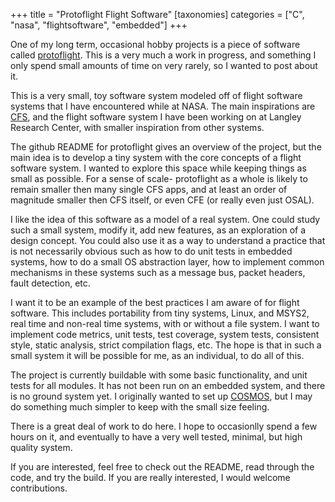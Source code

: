 +++
title = "Protoflight Flight Software"
[taxonomies]
categories = ["C", "nasa", "flightsoftware", "embedded"]
+++

One of my long term, occasional hobby projects is a piece of software
called [protoflight](https://github.com/nsmryan/protoflight). This is
a very much a work in progress, and something I only spend small amounts of time
on very rarely, so I wanted to post about it.


This is a very small, toy software system modeled off of flight software systems
that I have encountered while at NASA. The main inspirations are [CFS](https://github.com/nasa/cFS),
and the flight software system I have been working on at Langley Research
Center, with smaller inspiration from other systems.


The github README for protoflight gives an overview of the project, but the
main idea is to develop a tiny system with the core concepts of a flight
software system.  I wanted to explore this space while keeping things as small
as possible.  For a sense of scale- protoflight as a whole is likely to remain
smaller then many single CFS apps, and at least an order of magnitude smaller
then CFS itself, or even CFE (or really even just OSAL).


I like the idea of this software as a model of a real system. One could study
such a small system, modify it, add new features, as an exploration of a design
concept. You could also use it as a way to understand a practice that is not
necessarily obvious such as how to do unit tests in embedded systems, how to
do a small OS abstraction layer, how to implement common mechanisms in these
systems such as a message bus, packet headers, fault detection, etc.


I want it to be an example of the best practices I am aware of for flight
software. This includes portability from tiny systems, Linux, and MSYS2, real
time and non-real time systems, with or without a file system.
I want to implement code metrics, unit tests, test coverage, system tests,
consistent style, static analysis, strict compilation flags, etc. The
hope is that in such a small system it will be possible for me, as an
individual, to do all of this.



The project is currently buildable with some basic functionality, and unit
tests for all modules. It has not been run on an embedded system, and there
is no ground system yet. I originally wanted to set up [COSMOS](https://cosmosc2.com/),
but I may do something much simpler to keep with the small size feeling.


There is a great deal of work to do here. I hope to occasionlly spend a few
hours on it, and eventually to have a very well tested, minimal, but high
quality system.


If you are interested, feel free to check out the README, read through the code,
and try the build. If you are really interested, I would welcome contributions.

